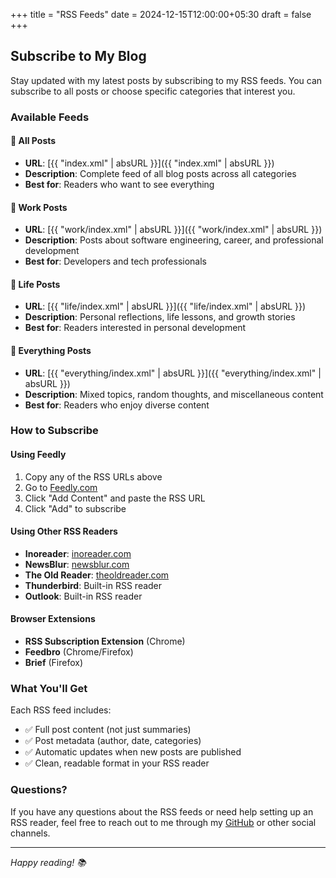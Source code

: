 +++
title = "RSS Feeds"
date = 2024-12-15T12:00:00+05:30
draft = false
+++

## Subscribe to My Blog

Stay updated with my latest posts by subscribing to my RSS feeds. You can subscribe to all posts or choose specific categories that interest you.

### Available Feeds

#### 📰 **All Posts**
- **URL**: [{{ "index.xml" | absURL }}]({{ "index.xml" | absURL }})
- **Description**: Complete feed of all blog posts across all categories
- **Best for**: Readers who want to see everything

#### 💼 **Work Posts**
- **URL**: [{{ "work/index.xml" | absURL }}]({{ "work/index.xml" | absURL }})
- **Description**: Posts about software engineering, career, and professional development
- **Best for**: Developers and tech professionals

#### 🌱 **Life Posts**
- **URL**: [{{ "life/index.xml" | absURL }}]({{ "life/index.xml" | absURL }})
- **Description**: Personal reflections, life lessons, and growth stories
- **Best for**: Readers interested in personal development

#### 🎯 **Everything Posts**
- **URL**: [{{ "everything/index.xml" | absURL }}]({{ "everything/index.xml" | absURL }})
- **Description**: Mixed topics, random thoughts, and miscellaneous content
- **Best for**: Readers who enjoy diverse content

### How to Subscribe

#### Using Feedly
1. Copy any of the RSS URLs above
2. Go to [Feedly.com](https://feedly.com)
3. Click "Add Content" and paste the RSS URL
4. Click "Add" to subscribe

#### Using Other RSS Readers
- **Inoreader**: [inoreader.com](https://inoreader.com)
- **NewsBlur**: [newsblur.com](https://newsblur.com)
- **The Old Reader**: [theoldreader.com](https://theoldreader.com)
- **Thunderbird**: Built-in RSS reader
- **Outlook**: Built-in RSS reader

#### Browser Extensions
- **RSS Subscription Extension** (Chrome)
- **Feedbro** (Chrome/Firefox)
- **Brief** (Firefox)

### What You'll Get

Each RSS feed includes:
- ✅ Full post content (not just summaries)
- ✅ Post metadata (author, date, categories)
- ✅ Automatic updates when new posts are published
- ✅ Clean, readable format in your RSS reader

### Questions?

If you have any questions about the RSS feeds or need help setting up an RSS reader, feel free to reach out to me through my [GitHub](https://github.com/Davshiv20) or other social channels.

---

*Happy reading! 📚*
